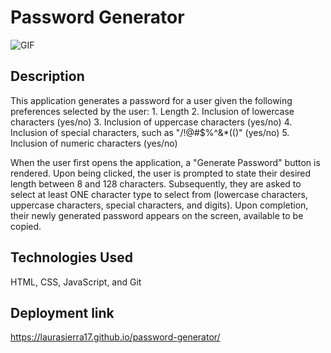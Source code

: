 # Password Generator

![GIF](./assets/images/demo.gif)

## Description
This application generates a password for a user given the following preferences selected by the user:
    1. Length
    2. Inclusion of lowercase characters (yes/no)
    3. Inclusion of uppercase characters (yes/no)
    4. Inclusion of special characters, such as "/!@#$%^&*(()" (yes/no)
    5. Inclusion of numeric characters (yes/no)

When the user first opens the application, a "Generate Password" button is rendered. Upon being clicked, the user is prompted to state their desired length between 8 and 128 characters. Subsequently, they are asked to select at least ONE character type to select from (lowercase characters, uppercase characters, special characters, and digits). Upon completion, their newly generated password appears on the screen, available to be copied.

## Technologies Used

HTML, CSS, JavaScript, and Git

## Deployment link

https://laurasierra17.github.io/password-generator/